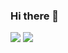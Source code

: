 ### Hi there 👋
<img src="https://img.shields.io/badge/Java-007396?style=flat-square&logo=Java&logoColor=black"/>
<img src="https://img.shields.io/badge/Python-3776AB?style=flat-square&logo=Python&logoColor=black"/>
<!--
**Me3est/Me3est** is a ✨ _special_ ✨ repository because its `README.md` (this file) appears on your GitHub profile.

Here are some ideas to get you started:

- 🔭 I’m currently working on ...
- 🌱 I’m currently learning ...
- 👯 I’m looking to collaborate on ...
- 🤔 I’m looking for help with ...
- 💬 Ask me about ...
- 📫 How to reach me: ...
- 😄 Pronouns: ...
- ⚡ Fun fact: ...
-->
